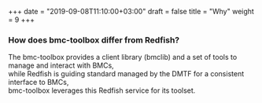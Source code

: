+++
date = "2019-09-08T11:10:00+03:00"
draft = false
title = "Why"
weight = 9
+++


### How does bmc-toolbox differ from Redfish?


The bmc-toolbox provides a client library (bmclib) and a set of tools to manage and interact with BMCs,  
while Redfish is guiding standard managed by the DMTF for a consistent interface to BMCs,  
bmc-toolbox leverages this Redfish service for its toolset.  
